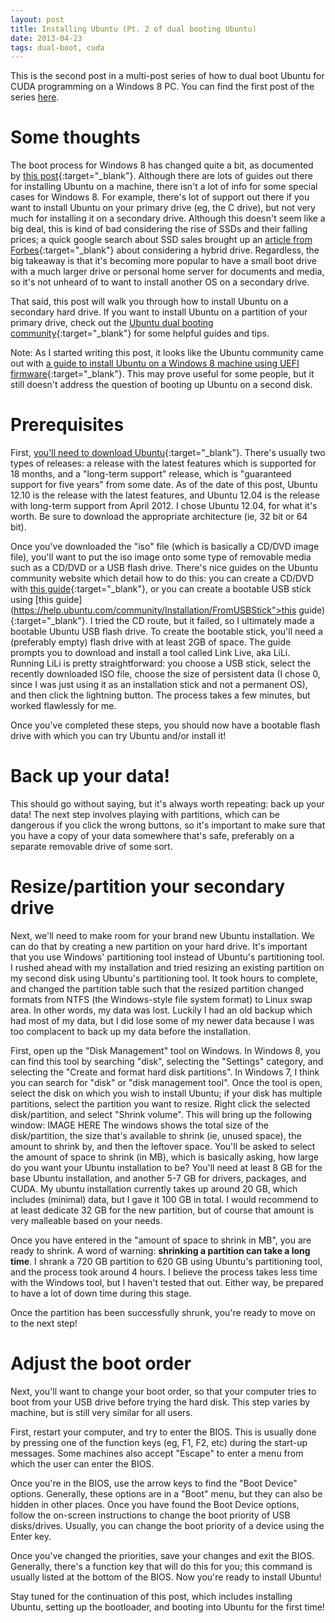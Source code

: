 ```yaml
---
layout: post
title: Installing Ubuntu (Pt. 2 of dual booting Ubuntu)
date: 2013-04-23
tags: dual-boot, cuda
---
```


This is the second post in a multi-post series of how to dual boot Ubuntu for CUDA programming on a Windows 8 PC. You can find the first post of the series <a href="default.php?post=29">here</a>.

# Some thoughts

The boot process for Windows 8 has changed quite a bit, as documented by [this post](http://neosmart.net/blog/2011/the-new-windows-8-bootloader/){:target="_blank"}. Although there are lots of guides out there for installing Ubuntu on a machine, there isn't a lot of info for some special cases for Windows 8. For example, there's lot of support out there if you want to install Ubuntu on your primary drive (eg, the C drive), but not very much for installing it on a secondary drive. Although this doesn't seem like a big deal, this is kind of bad considering the rise of SSDs and their falling prices; a quick google search about SSD sales brought up an [article from Forbes](http://www.forbes.com/sites/jasonevangelho/2013/04/21/crunching-the-numbers-should-you-buy-a-hybrid-ssd/){:target="_blank"} about considering a hybrid drive. Regardless, the big takeaway is that it's becoming more popular to have a small boot drive with a much larger drive or personal home server for documents and media, so it's not unheard of to want to install another OS on a secondary drive.

That said, this post will walk you through how to install Ubuntu on a secondary hard drive. If you want to install Ubuntu on a partition of your primary drive, check out the [Ubuntu dual booting community]("https://help.ubuntu.com/community/WindowsDualBoot){:target="_blank"} for some helpful guides and tips.

Note: As I started writing this post, it looks like the Ubuntu community came out with [a guide to install Ubuntu on a Windows 8 machine using UEFI firmware](https://help.ubuntu.com/community/UEFI){:target="_blank"}. This may prove useful for some people, but it still doesn't address the question of booting up Ubuntu on a second disk.

# Prerequisites

First, [you'll need to download Ubuntu](http://www.ubuntu.com/download/desktop){:target="_blank"}. There's usually two types of releases: a release with the latest features which is supported for 18 months, and a "long-term support" release, which is "guaranteed support for five years" from some date. As of the date of this post, Ubuntu 12.10 is the release with the latest features, and Ubuntu 12.04 is the release with long-term support from April 2012. I chose Ubuntu 12.04, for what it's worth. Be sure to download the appropriate architecture (ie, 32 bit or 64 bit).

Once you've downloaded the "iso" file (which is basically a CD/DVD image file), you'll want to put the iso image onto some type of removable media such as a CD/DVD or a USB flash drive. There's nice guides on the Ubuntu community website which detail how to do this: you can create a CD/DVD with [this guide](https://help.ubuntu.com/community/BurningIsoHowto){:target="_blank"}, or you can create a bootable USB stick using [this guide](https://help.ubuntu.com/community/Installation/FromUSBStick">this guide</a>){:target="_blank"}. I tried the CD route, but it failed, so I ultimately made a bootable Ubuntu USB flash drive. To create the bootable stick, you'll need a  (preferably empty) flash drive with at least 2GB of space. The guide prompts you to download and install a tool called Link Live, aka LiLi. Running LiLi is pretty straightforward: you choose a USB stick, select the recently downloaded ISO file, choose the size of persistent data (I chose 0, since I was just using it as an installation stick and not a permanent OS), and then click the lightning button. The process takes a few minutes, but worked flawlessly for me.

Once you've completed these steps, you should now have a bootable flash drive with which you can try Ubuntu and/or install it!

# Back up your data!

This should go without saying, but it's always worth repeating: back up your data!  The next step involves playing with partitions, which can be dangerous if you click the wrong buttons, so it's important to make sure that you have a copy of your data somewhere that's safe, preferably on a separate removable drive of some sort.

# Resize/partition your secondary drive

Next, we'll need to make room for your brand new Ubuntu installation. We can do that by creating a new partition on your hard drive. It's important that you use Windows' partitioning tool instead of Ubuntu's partitioning tool. I rushed ahead with my installation and tried resizing an existing partition on my second disk using Ubuntu's partitioning tool. It took hours to complete, and changed the partition table such that the resized partition changed formats from NTFS (the Windows-style file system format) to Linux swap area. In other words, my data was lost. Luckily I had an old backup which had most of my data, but I did lose some of my newer data because I was too complacent to back up my data before the installation.

First, open up the "Disk Management" tool on Windows. In Windows 8, you can find this tool by searching "disk", selecting the "Settings" category, and selecting the "Create and format hard disk partitions". In Windows 7, I think you can search for "disk" or "disk management tool". Once the tool is open, select the disk on which you wish to install Ubuntu; if your disk has multiple partitions, select the partition you want to resize. Right click the selected disk/partition, and select "Shrink volume". This will bring up the following window:
IMAGE HERE
The windows shows the total size of the disk/partition, the size that's available to shrink (ie, unused space), the amount to shrink by, and then the leftover space. You'll be asked to select the amount of space to shrink (in MB), which is basically asking, how large do you want your Ubuntu installation to be?  You'll need at least 8 GB for the base Ubuntu installation, and another 5-7 GB for drivers, packages, and CUDA. My ubuntu installation currently takes up around 20 GB, which includes (minimal) data, but I gave it 100 GB in total. I would recommend to at least dedicate 32 GB for the new partition, but of course that amount is very malleable based on your needs.

Once you have entered in the "amount of space to shrink in MB", you are ready to shrink. A word of warning: <b>shrinking a partition can take a long time</b>. I shrank a 720 GB partition to 620 GB using Ubuntu's partitioning tool, and the process took around 4 hours. I believe the process takes less time with the Windows tool, but I haven't tested that out. Either way, be prepared to have a lot of down time during this stage.

Once the partition has been successfully shrunk, you're ready to move on to the next step!

# Adjust the boot order

Next, you'll want to change your boot order, so that your computer tries to boot from your USB drive before trying the hard disk. This step varies by machine, but is still very similar for all users.

First, restart your computer, and try to enter the BIOS. This is usually done by pressing one of the function keys (eg, F1, F2, etc) during the start-up messages. Some machines also accept "Escape" to enter a menu from which the user can enter the BIOS.

Once you're in the BIOS, use the arrow keys to find the "Boot Device" options. Generally, these options are in a "Boot" menu, but they can also be hidden in other places. Once you have found the Boot Device options, follow the on-screen instructions to change the boot priority of USB disks/drives. Usually, you can change the boot priority of a device using the Enter key.

Once you've changed the priorities, save your changes and exit the BIOS. Generally, there's a function key that will do this for you; this command is usually listed at the bottom of the BIOS. Now you're ready to install Ubuntu!

Stay tuned for the continuation of this post, which includes installing Ubuntu, setting up the bootloader, and booting into Ubuntu for the first time!